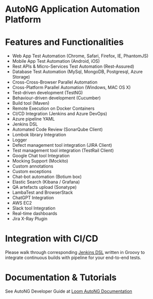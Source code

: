 # AutoNG Application Automation Platform


# Features and Functionalities

<ul> 

  <li>Web App Test Automation (Chrome, Safari, Firefox, IE, PhantomJS) </li> 

  <li>Mobile App Test Automation (Android, iOS) </li> 

  <li>Rest APIs & Micro-Services Test Automation (Rest-Assured) </li> 

  <li>Database Test Automation (MySql, MongoDB, Postgresql, Azure Storage) </li> 

  <li>Cross-Cross-Browser Parallel Automation </li>

  <li>Cross-Platform Parallel Automation (Windows, MAC OS X) </li>

  <li>Test-driven development (TestNG) </li>

  <li>Behaviour-driven development (Cucumber) </li> 

  <li>Build tool (Maven) </li> 

  <li>Remote Execution on Docker Containers </li> 

  <li>CI/CD Integration (Jenkins and Azure DevOps) </li>

  <li>Azure pipeline YAML </li> 

  <li>Jenkins DSL </li> 

  <li>Automated Code Review (SonarQube Client) </li> 

  <li>Lombok library Integration </li>

  <li>Logger </li> 

  <li>Defect management tool integration (JIRA Client) </li> 

  <li>Test management tool integration (TestRail Client) </li> 

  <li>Google Chat tool Integration </li> 

  <li>Mocking Support (Mockito) </li>

  <li>Custom annotations </li> 

  <li>Custom exceptions </li>

  <li>Chat-bot automation (Botium box) </li> 

  <li>Elastic Search (Kibana / Grafana) </li> 

  <li>QA artefacts upload (Sonatype) </li> 

  <li>LambaTest and BrowserStack </li> 

  <li>ChatGPT Integration </li>

  <li>AWS EC2 </li> 

  <li>Slack tool Integration </li> 

  <li>Real-time dashboards </li> 

  <li>Jira X-Ray Plugin </li>

</ul>



# Integration with CI/CD

Please walk through corresponding <a href="https://github.com/ShwetankVashishtha/DSLs/blob/main/jenkins_autong.dsl">Jenkins DSL</a> written in Groovy to integrate continuous builds with pipeline for your end-to-end tests.



# Documentation & Tutorials

See AutoNG Developer Guide at <a href="https://loom.com/share/folder/d40821f2ef7f418999650dfc1a53e0a9">Loom AutoNG Documentation</a> 
